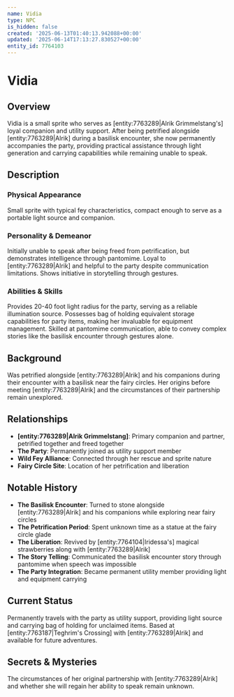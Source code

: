 ```yaml
---
name: Vidia
type: NPC
is_hidden: false
created: '2025-06-13T01:40:13.942088+00:00'
updated: '2025-06-14T17:13:27.830527+00:00'
entity_id: 7764103
---
```


# Vidia

## Overview
Vidia is a small sprite who serves as [entity:7763289|Alrik Grimmelstang's] loyal companion and utility support. After being petrified alongside [entity:7763289|Alrik] during a basilisk encounter, she now permanently accompanies the party, providing practical assistance through light generation and carrying capabilities while remaining unable to speak.

## Description
### Physical Appearance
Small sprite with typical fey characteristics, compact enough to serve as a portable light source and companion.

### Personality & Demeanor
Initially unable to speak after being freed from petrification, but demonstrates intelligence through pantomime. Loyal to [entity:7763289|Alrik] and helpful to the party despite communication limitations. Shows initiative in storytelling through gestures.

### Abilities & Skills
Provides 20-40 foot light radius for the party, serving as a reliable illumination source. Possesses bag of holding equivalent storage capabilities for party items, making her invaluable for equipment management. Skilled at pantomime communication, able to convey complex stories like the basilisk encounter through gestures alone.

## Background
Was petrified alongside [entity:7763289|Alrik] and his companions during their encounter with a basilisk near the fairy circles. Her origins before meeting [entity:7763289|Alrik] and the circumstances of their partnership remain unexplored.

## Relationships
- **[entity:7763289|Alrik Grimmelstang]**: Primary companion and partner, petrified together and freed together
- **The Party**: Permanently joined as utility support member
- **Wild Fey Alliance**: Connected through her rescue and sprite nature
- **Fairy Circle Site**: Location of her petrification and liberation

## Notable History
- **The Basilisk Encounter**: Turned to stone alongside [entity:7763289|Alrik] and his companions while exploring near fairy circles
- **The Petrification Period**: Spent unknown time as a statue at the fairy circle glade
- **The Liberation**: Revived by [entity:7764104|Iridessa's] magical strawberries along with [entity:7763289|Alrik]
- **The Story Telling**: Communicated the basilisk encounter story through pantomime when speech was impossible
- **The Party Integration**: Became permanent utility member providing light and equipment carrying

## Current Status
Permanently travels with the party as utility support, providing light source and carrying bag of holding for unclaimed items. Based at [entity:7763187|Teghrim's Crossing] with [entity:7763289|Alrik] and available for future adventures.

## Secrets & Mysteries
The circumstances of her original partnership with [entity:7763289|Alrik] and whether she will regain her ability to speak remain unknown.